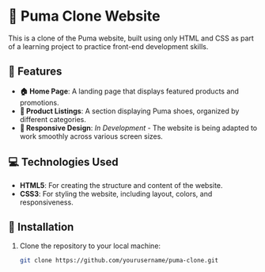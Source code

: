 # 🐆 Puma Clone Website

This is a clone of the Puma website, built using only HTML and CSS as part of a learning project to practice front-end development skills.

## 🌟 Features

- **🏠 Home Page**: A landing page that displays featured products and promotions.
- **👟 Product Listings**: A section displaying Puma shoes, organized by different categories.
- **📱 Responsive Design**: *In Development* - The website is being adapted to work smoothly across various screen sizes.

## 💻 Technologies Used

- **HTML5**: For creating the structure and content of the website.
- **CSS3**: For styling the website, including layout, colors, and responsiveness.

## 🚀 Installation

1. Clone the repository to your local machine:
   ```bash
   git clone https://github.com/yourusername/puma-clone.git
